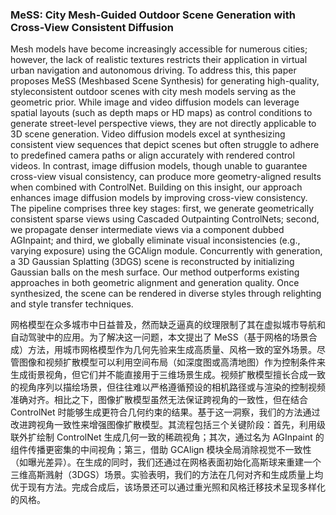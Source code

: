 ### MeSS: City Mesh-Guided Outdoor Scene Generation with Cross-View Consistent Diffusion

Mesh models have become increasingly accessible for numerous cities; however, the lack of realistic textures restricts their application in virtual urban navigation and autonomous driving. To address this, this paper proposes MeSS (Meshbased Scene Synthesis) for generating high-quality, styleconsistent outdoor scenes with city mesh models serving as the geometric prior. While image and video diffusion models can leverage spatial layouts (such as depth maps or HD maps) as control conditions to generate street-level perspective views, they are not directly applicable to 3D scene generation. Video diffusion models excel at synthesizing consistent view sequences that depict scenes but often struggle to adhere to predefined camera paths or align accurately with rendered control videos. In contrast, image diffusion models, though unable to guarantee cross-view visual consistency, can produce more geometry-aligned results when combined with ControlNet. Building on this insight, our approach enhances image diffusion models by improving cross-view consistency. The pipeline comprises three key stages: first, we generate geometrically consistent sparse views using Cascaded Outpainting ControlNets; second, we propagate denser intermediate views via a component dubbed AGInpaint; and third, we globally eliminate visual inconsistencies (e.g., varying exposure) using the GCAlign module. Concurrently with generation, a 3D Gaussian Splatting (3DGS) scene is reconstructed by initializing Gaussian balls on the mesh surface. Our method outperforms existing approaches in both geometric alignment and generation quality. Once synthesized, the scene can be rendered in diverse styles through relighting and style transfer techniques.


网格模型在众多城市中日益普及，然而缺乏逼真的纹理限制了其在虚拟城市导航和自动驾驶中的应用。为了解决这一问题，本文提出了 MeSS（基于网格的场景合成）方法，用城市网格模型作为几何先验来生成高质量、风格一致的室外场景。尽管图像和视频扩散模型可以利用空间布局（如深度图或高清地图）作为控制条件来生成街景视角，但它们并不能直接用于三维场景生成。视频扩散模型擅长合成一致的视角序列以描绘场景，但往往难以严格遵循预设的相机路径或与渲染的控制视频准确对齐。相比之下，图像扩散模型虽然无法保证跨视角的一致性，但在结合 ControlNet 时能够生成更符合几何约束的结果。基于这一洞察，我们的方法通过改进跨视角一致性来增强图像扩散模型。其流程包括三个关键阶段：首先，利用级联外扩绘制 ControlNet 生成几何一致的稀疏视角；其次，通过名为 AGInpaint 的组件传播更密集的中间视角；第三，借助 GCAlign 模块全局消除视觉不一致性（如曝光差异）。在生成的同时，我们还通过在网格表面初始化高斯球来重建一个三维高斯溅射（3DGS）场景。实验表明，我们的方法在几何对齐和生成质量上均优于现有方法。完成合成后，该场景还可以通过重光照和风格迁移技术呈现多样化的风格。
